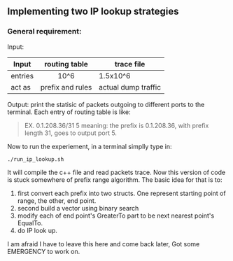 ## Implementing two IP lookup strategies
### General requirement:
Input:

Input | routing table | trace file 
--- | :---: | ---
entries | 10^6 | 1.5x10^6
act as | prefix and rules | actual dump traffic

Output: print the statisic of packets outgoing to different ports to the terminal.
Each entry of routing table is like: 
>EX. 0.1.208.36/31 5 meaning: the prefix is 0.1.208.36, with prefix length 31, goes to output port 5.

Now to run the experiement, in a terminal simplly type in:
```
./run_ip_lookup.sh
```
It will compile the c++ file and read packets trace. 
Now this version of code is stuck somewhere of prefix range algorithm. 
The basic idea for that is to:

1. first convert each prefix into two structs. One represent starting point of range, the other, end point.
2. second build a vector using binary search
3. modify each of end point's GreaterTo part to be next nearest point's EqualTo.
4. do IP look up.

I am afraid I have to leave this here and come back later, Got some EMERGENCY to work on.
